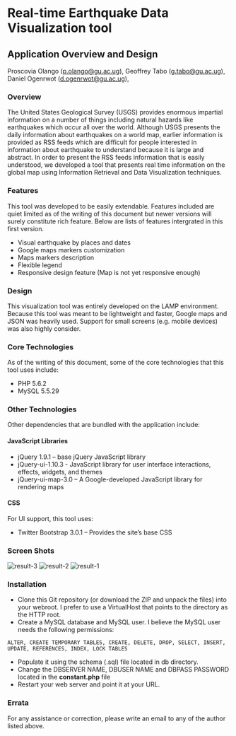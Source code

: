 # Real-time Earthquake Data Visualization tool

## Application Overview and Design

Proscovia Olango (p.olango@gu.ac.ug), Geoffrey Tabo (g.tabo@gu.ac.ug), Daniel Ogenrwot (d.ogenrwot@gu.ac.ug), 

### Overview

The United States Geological Survey (USGS) provides enormous impartial information on a number of things including natural hazards like earthquakes which occur all over the world. Although USGS presents the daily information about earthquakes on a world map, earlier information is provided as RSS feeds which are difficult for people interested in information about earthquake to understand because it is large and abstract. In order to present the RSS feeds information that is easily understood, we developed a tool that presents real time information on the global map using Information Retrieval and Data Visualization techniques.

### Features

This tool was developed to be easily extendable. Features included are quiet limited as of the writing of this document but newer versions will surely constitute rich feature. Below are lists of features intergrated in this first version.

- Visual earthquake by places and dates
- Google maps markers customization
- Maps markers description
- Flexible legend
- Responsive design feature (Map is not yet responsive enough)

### Design
This visualization tool was entirely developed on the LAMP environment. Because this tool was meant to be lightweight and faster, Google maps and JSON was heavily used. Support for small screens (e.g. mobile devices) was also highly consider.

### Core Technologies

As of the writing of this document, some of the core technologies that this tool uses include:

-   PHP 5.6.2
-   MySQL 5.5.29

### Other Technologies

Other dependencies that are bundled with the application include:

#### JavaScript Libraries

-   jQuery 1.9.1 – base jQuery JavaScript library
-   jQuery-ui-1.10.3 - JavaScript library for user interface
    interactions, effects, widgets, and themes
-   jQuery-ui-map-3.0 – A Google-developed JavaScript library for
    rendering maps

#### CSS

For UI support, this tool uses:

-   Twitter Bootstrap 3.0.1 – Provides the site’s base CSS

### Screen Shots

![result-3](https://cloud.githubusercontent.com/assets/15224992/17620676/9c4ad9e2-6096-11e6-9e13-eca2428cd708.PNG)
![result-2](https://cloud.githubusercontent.com/assets/15224992/17620677/9c514700-6096-11e6-9656-5c4c6d1c064e.PNG)
![result-1](https://cloud.githubusercontent.com/assets/15224992/17620678/9c52047e-6096-11e6-9b03-ee459885af5f.PNG)


### Installation


-   Clone this Git repository (or download the ZIP and unpack the files) into your webroot.  I prefer to use a VirtualHost that points to the directory as the HTTP root.
-   Create a MySQL database and MySQL user.  I believe the MySQL user needs the following permissions:
```
ALTER, CREATE TEMPORARY TABLES, CREATE, DELETE, DROP, SELECT, INSERT, UPDATE, REFERENCES, INDEX, LOCK TABLES
```
-   Populate it using the schema (.sql) file located in db directory.
-   Change the DBSERVER NAME, DBUSER NAME and DBPASS PASSWORD located in the **constant.php** file
-   Restart your web server and point it at your URL. 

### Errata

For any assistance or correction, please write an email to any of the author listed above.
